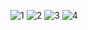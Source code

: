 ![1](https://github.com/user-attachments/assets/288cecac-088e-4a82-ba25-eb7427b3f5a4)
![2](https://github.com/user-attachments/assets/80531e52-b0f4-4aef-b6c9-6336b9289f13)
![3](https://github.com/user-attachments/assets/666a2d38-675e-4e6d-b97a-73a24295d434)
![4](https://github.com/user-attachments/assets/fdd97c59-f4d6-4538-8cc6-27154285ac81)
